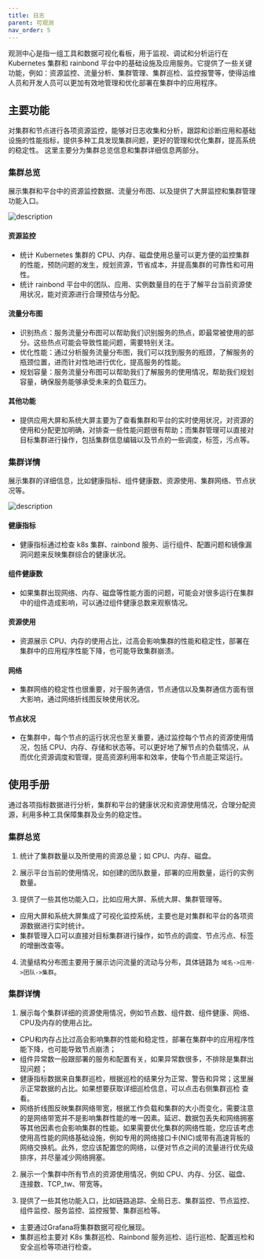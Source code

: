 ```yaml
---
title: 日志
parent: 可观测
nav_order: 5
---
```

观测中心是指一组工具和数据可视化看板，用于监视、调试和分析运行在 Kubernetes 集群和 rainbond 平台中的基础设施及应用服务。它提供了一些关键功能，例如：资源监控、流量分析、集群管理、集群巡检、监控报警等，使得运维人员和开发人员可以更加有效地管理和优化部署在集群中的应用程序。

## 主要功能

对集群和节点进行各项资源监控，能够对日志收集和分析，跟踪和诊断应用和基础设施的性能指标，提供多种工具发现集群问题，更好的管理和优化集群，提高系统的稳定性。
这里主要分为集群总览信息和集群详细信息两部分。

### 集群总览

展示集群和平台中的资源监控数据、流量分布图、以及提供了大屏监控和集群管理功能入口。

![description](https://grstatic.oss-cn-shanghai.aliyuncs.com/docs/enterprise-app/observability/observability-all.png)

#### 资源监控

- 统计 Kubernetes 集群的 CPU、内存、磁盘使用总量可以更方便的监控集群的性能，预防问题的发生，规划资源，节省成本，并提高集群的可靠性和可用性。
- 统计 rainbond 平台中的团队、应用、实例数量目的在于了解平台当前资源使用状况，能对资源进行合理预估与分配。

#### 流量分布图

- 识别热点：服务流量分布图可以帮助我们识别服务的热点，即最常被使用的部分。这些热点可能会导致性能问题，需要特别关注。
- 优化性能：通过分析服务流量分布图，我们可以找到服务的瓶颈，了解服务的瓶颈位置，进而针对性地进行优化，提高服务的性能。
- 规划容量：服务流量分布图可以帮助我们了解服务的使用情况，帮助我们规划容量，确保服务能够承受未来的负载压力。

#### 其他功能

- 提供应用大屏和系统大屏主要为了查看集群和平台的实时使用状况，对资源的使用和分配更加明确，对排查一些性能问题很有帮助；而集群管理可以直接对目标集群进行操作，包括集群信息编辑以及节点的一些调度，标签，污点等。

### 集群详情

展示集群的详细信息，比如健康指标、组件健康数、资源使用、集群网络、节点状况等。

![description](https://grstatic.oss-cn-shanghai.aliyuncs.com/docs/enterprise-app/observability/observability-one.png)

#### 健康指标

- 健康指标通过检查 k8s 集群、rainbond 服务、运行组件、配置问题和镜像漏洞问题来反映集群综合的健康状况。

#### 组件健康数

- 如果集群出现网络、内存、磁盘等性能方面的问题，可能会对很多运行在集群中的组件造成影响，可以通过组件健康总数来观察情况。

#### 资源使用

- 资源展示 CPU、内存的使用占比，过高会影响集群的性能和稳定性，部署在集群中的应用程序性能下降，也可能导致集群崩溃。

#### 网络

- 集群网络的稳定性也很重要，对于服务通信，节点通信以及集群通信方面有很大影响，通过网络折线图反映使用状况。

#### 节点状况

- 在集群中，每个节点的运行状况也至关重要，通过监控每个节点的资源使用情况，包括 CPU、内存、存储和状态等。可以更好地了解节点的负载情况，从而优化资源调度和管理，提高资源利用率和效率，使每个节点能正常运行。

## 使用手册

通过各项指标数据进行分析，集群和平台的健康状况和资源使用情况，合理分配资源，利用多种工具保障集群及业务的稳定性。

### 集群总览

1. 统计了集群数量以及所使用的资源总量；如 CPU、内存、磁盘。

2. 展示平台当前的使用情况，如创建的团队数量，部署的应用数量，运行的实例数量。

3. 提供了一些其他功能入口，比如应用大屏、系统大屏、集群管理等。
- 应用大屏和系统大屏集成了可视化监控系统，主要也是对集群和平台的各项资源数据进行实时统计。
- 集群管理入口可以直接对目标集群进行操作，如节点的调度、节点污点、标签的增删改查等。

4. 流量结构分布图主要用于展示访问流量的流动与分布，具体链路为 `域名->应用->团队->集群`。

### 集群详情

1. 展示每个集群详细的资源使用情况，例如节点数、组件数、组件健康、网络、CPU及内存的使用占比。

- CPU和内存占比过高会影响集群的性能和稳定性，部署在集群中的应用程序性能下降，也可能导致节点崩溃；
- 组件异常数一般跟部署的服务和配置有关，如果异常数很多，不排除是集群出现问题；
- 健康指标数据来自集群巡检，根据巡检的结果分为正常、警告和异常；这里展示正常数据的占比。如果想要获取详细巡检信息，可以点击右侧集群巡检 查看。
- 网络折线图反映集群网络带宽，根据工作负载和集群的大小而变化，需要注意的是网络带宽并不是影响集群性能的唯一因素。延迟、数据包丢失和网络拥塞等其他因素也会影响集群的性能。如果需要优化集群的网络性能，您应该考虑使用高性能的网络基础设施，例如专用的网络接口卡(NIC)或带有高速背板的网络交换机。此外，您应该配置您的网络，以便对节点之间的流量进行优先级排序，并尽量减少网络拥塞。

2. 展示一个集群中所有节点的资源使用情况，例如 CPU、内存、分区、磁盘、连接数、TCP_tw、带宽等。

3. 提供了一些其他功能入口，比如链路追踪、全局日志、集群监控、节点监控、组件监控、服务监控、监控报警、集群巡检等。
- 主要通过Grafana将集群数据可视化展现。
- 集群巡检主要对 K8s 集群巡检、Rainbond 服务巡检、运行巡检、配置巡检和安全巡检等项进行检查。